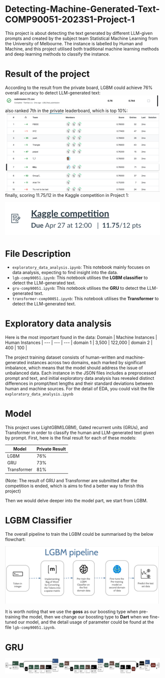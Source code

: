 # Detecting-Machine-Generated-Text-COMP90051-2023S1-Project-1
This project is about detecting the text generated by different LLM-given prompts and created by the subject team Statistical Machine Learning from the University of Melbourne. The instance is labelled by Human and Machine, and this project utilised both traditional machine learning methods and deep learning methods to classify the instance.

# Result of the project
According to the result from the private board, LGBM could achieve 76% overall accuracy to detect LLM-generated text:
![private and public result](graph/lgb_accuracy.png)
also ranked 7th in the private leaderboard, which is top 10%:
![private and public result](graph/kaggle_rank.png)
finally, scoring 11.75/12 in the Kaggle competition in Project 1:

![private and public result](graph/score.png)

# File Description
* `exploratory_data_analysis.ipynb`: This notebook mainly focuses on data analysis, expecting to find insight into the data.
* `lgb-comp90051.ipynb`: This notebook utilises the **LGBM classifier** to detect the LLM-generated text.
* `gru-comp90051.ipynb`: This notebook utilises the **GRU** to detect the LLM-generated text.
* `transformer-comp90051.ipynb`: This notebook utilises the **Transformer** to detect the LLM-generated text.

# Exploratory data analysis
Here is the most important found in the data:
Domain   | Machine Instances | Human Instances |
--- | --- | --- |
domain 1 | 3,500 | 122,000 | 
domain 2 | 400 | 100 | 

The project training dataset consists of human-written and machine-generated instances across two domains, each marked by significant imbalance, which means that the model should address the issue of unbalanced data. Each instance in the JSON files includes a preprocessed prompt and text, and initial exploratory data analysis has revealed distinct differences in prompt/text lengths and their standard deviations between human and machine sources. For the detail of EDA, you could visit the file `exploratory_data_analysis.ipynb`
# Model
This project uses LightGBM(LGBM), Gated recurrent units (GRUs), and Transformer in order to classify the human and LLM-generated text given by prompt. First, here is the final result for each of these models:

Model   | Private Result |
--- | --- |
LGBM | 76% |
GRU | 73% |
Transformer | 81% |

(Note: The result of GRU and Transformer are submitted after the competition is ended, which is aims to find a better way to finish this project)

Then we would delve deeper into the model part, we start from LGBM.

# LGBM Classifier
The overall pipeline to train the LGBM could be summarised by the below flowchart:

<img src='graph/lgb_pipeline.png' width='500'>

It is worth noting that we use the **goss** as our boosting type when pre-training the model, then we change our boosting type to **Dart** when we fine-tuned our model, and the detail usage of parameter could be found at the file `lgb-comp90051.ipynb`.

# GRU
<img src='graph/gru_structure.png' width='1000' height ='50'>

